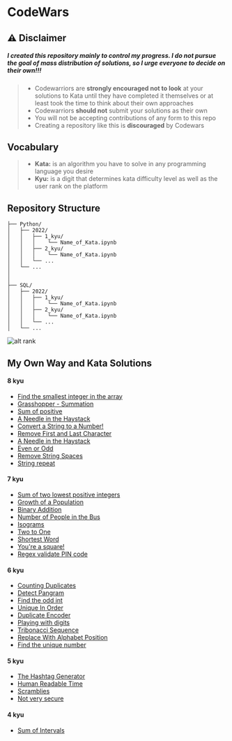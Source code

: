 # CodeWars

## ⚠ Disclaimer
##### I created this repository mainly to control my progress. I do not pursue the goal of mass distribution of solutions, so I urge everyone to decide on their own!!!
> * Codewarriors are **strongly encouraged not to look** at your solutions to Kata until they have completed it themselves or at least took the time to think about their own approaches
> * Codewarriors **should  not** submit your solutions as their own
> * You will not be accepting contributions of any form to this repo
> * Creating a repository like this is **discouraged** by Codewars

## Vocabulary
> * **Kata:** is an algorithm you have to solve in any programming language you desire
> * **Kyu:** is a digit that determines kata difficulty level as well as the user rank on the platform

## Repository Structure
```
├── Python/
│   ├── 2022/
│   │   ├── 1_kyu/
│   │   │    └── Name_of_Kata.ipynb
│   │   ├── 2_kyu/
│   │   │    └── Name_of_Kata.ipynb
│   │   └── ...
│   └── ...
│   
│
├── SQL/
│   ├── 2022/
│   │   ├── 1_kyu/
│   │   │    └── Name_of_Kata.ipynb
│   │   ├── 2_kyu/
│   │   │    └── Name_of_Kata.ipynb
│   │   └── ...
│   └── ...
```
![alt rank](https://www.codewars.com/users/Andre1__ts/badges/large?logo=false)
## My Own Way and Kata Solutions

#### 8 kyu
+ [Find the smallest integer in the array]()
+ [Grasshopper - Summation]()
+ [Sum of positive]()
+ [A Needle in the Haystack]()
+ [Convert a String to a Number!]()
+ [Remove First and Last Character]()
+ [A Needle in the Haystack]()
+ [Even or Odd]()
+ [Remove String Spaces]()
+ [String repeat]()
#### 7 kyu
+ [Sum of two lowest positive integers]()
+ [Growth of a Population]()
+ [Binary Addition]()
+ [Number of People in the Bus]()
+ [Isograms]()
+ [Two to One]()
+ [Shortest Word]()
+ [You're a square!]()
+ [Regex validate PIN code]()
#### 6 kyu
+ [Counting Duplicates]()
+ [Detect Pangram]()
+ [Find the odd int]()
+ [Unique In Order]()
+ [Duplicate Encoder]()
+ [Playing with digits]()
+ [Tribonacci Sequence]()
+ [Replace With Alphabet Position]()
+ [Find the unique number]()
#### 5 kyu
+ [The Hashtag Generator]()
+ [Human Readable Time]()
+ [Scramblies]()
+ [Not very secure]()
#### 4 kyu
+ [Sum of Intervals]()



